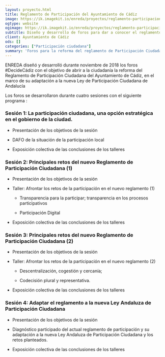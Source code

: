 ```yaml
---
layout: proyecto.html
title: Reglamento de Participación del Ayuntamiento de Cádiz
image: https://ik.imagekit.io/enreda/proyectos/reglamento-participacion-ayuntamiento-cadiz.png?updatedAt=1700671436392
ogtype: website
ogimage: https://ik.imagekit.io/enreda/proyectos/reglamento-participacion-ayuntamiento-cadiz.png?updatedAt=1700671436392
subtitle: Diseño y desarrollo de foros para dar a conocer el reglamento de participación ciudadana del Ayuntamiento de Cádiz
client: Ayuntamiento de Cádiz
ods: []
categories: ["Participación ciudadana"]
summary: 'Foros para la reforma del reglamento de Participación Ciudadana y su adaptación a la nueva Ley Andaluza de Participación.'
---
```


ENREDA diseñó y desarrolló durante noviembre de 2018 los foros #DecideCádiz con el objetivo de abrir a la ciudadanía la reforma del Reglamento de Participación Ciudadana del Ayuntamiento de Cádiz, en el marco de su adaptación a la nueva Ley de Participación Ciudadana de Andalucía 

Los foros se desarrollaron durante cuatro sesiones con el siguiente programa :

### Sesión 1: La participación ciudadana, una opción estratégica en el gobierno de la ciudad.

* Presentación de los objetivos de la sesión

* DAFO de la situación de la participación local

* Exposición colectiva de las conclusiones de los talleres

### Sesión 2: Principales retos del nuevo Reglamento de Participación Ciudadana (1)

* Presentación de los objetivos de la sesión

* Taller: Afrontar los retos de la participación en el nuevo reglamento (1)

    * Transparencia para la participar; transparencia en los procesos participativos

    * Participación Digital

* Exposición colectiva de las conclusiones de los talleres

### Sesión 3: Principales retos del nuevo Reglamento de Participación Ciudadana (2)

* Presentación de los objetivos de la sesión

*  Taller: Afrontar los retos de la participación en el nuevo reglamento (2)

    * Descentralización, cogestión y cercanía;

    * Codecisión plural y representativa.

* Exposición colectiva de las conclusiones de los talleres

### Sesión 4: Adaptar el reglamento a la nueva Ley Andaluza de Participación Ciudadana

* Presentación de los objetivos de la sesión

* Diagnóstico participado del actual reglamento de participación y su adaptación a la nueva Ley Andaluza de Participación Ciudadana y los retos planteados.

* Exposición colectiva de las conclusiones de los talleres
